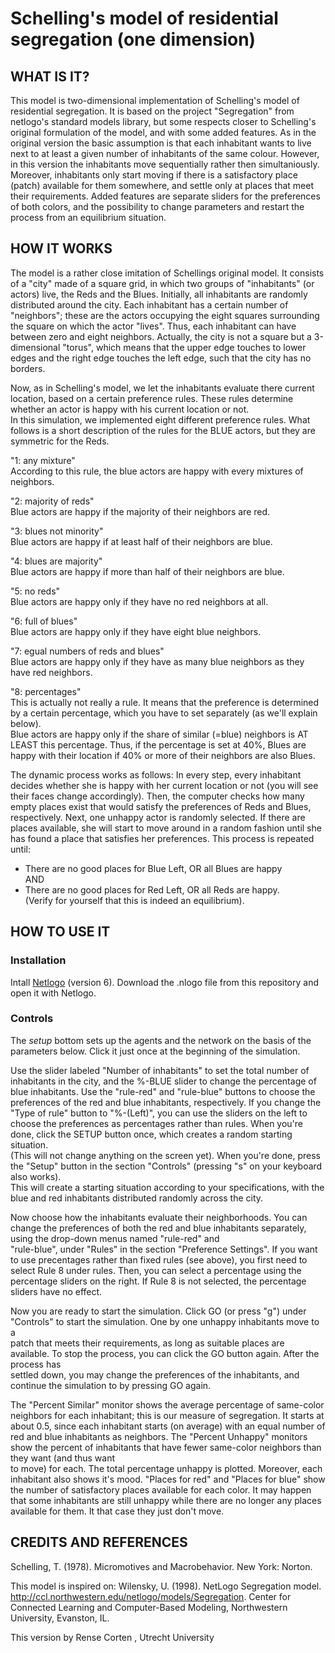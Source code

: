 
# Schelling's model of residential segregation (one dimension)

## WHAT IS IT?

This model is two-dimensional implementation of Schelling's model of residential segregation. It is based on the project "Segregation" from netlogo's standard models library, but some respects closer to Schelling's original formulation of the model, and with some added features. As in the original version the basic assumption is that each inhabitant wants to live next to at least a given number of inhabitants of the same colour. However, in this version the inhabitants move sequentially rather then simultaniously. Moreover, inhabitants only start moving if there is a satisfactory place (patch) available for them somewhere, and settle only at places that meet their requirements. Added features are separate sliders for the preferences of both colors, and the possibility to change parameters and restart the process from an equilibrium situation.

## HOW IT WORKS

The model is a rather close imitation of Schellings original model. It consists of a "city" made of a square grid, in which two groups of "inhabitants" (or actors) live, the Reds and the Blues.  Initially, all inhabitants are randomly distributed around the city. Each inhabitant has a certain number of "neighbors"; these are the actors occupying the eight squares surrounding the square on which the actor "lives". Thus, each inhabitant can have between zero and eight neighbors.  Actually, the city is not a square but a 3-dimensional "torus", which means that the upper edge touches to lower edges and the right edge touches the left edge, such that the city has no borders. 

Now, as in Schelling's model, we let the inhabitants evaluate there current location, based on a certain preference rules. These rules determine whether an actor is happy with his current location or not.   
In this simulation, we implemented eight different preference rules. What follows is a short description of the rules for the BLUE actors, but they are symmetric for the Reds.

"1: any mixture"  
According to this rule, the blue actors are happy with every mixtures of neighbors.

"2: majority of reds"  
Blue actors are happy if the majority of their neighbors are red.

"3: blues not minority"  
Blue actors are happy if at least half of their neighbors are blue.

"4: blues are majority"  
Blue actors are happy if more than half of their neighbors are blue.

"5: no reds"  
Blue actors are happy only if they have no red neighbors at all.

"6: full of blues"  
Blue actors are happy only if they have eight blue neighbors.

"7: egual numbers of reds and blues"  
Blue actors are happy only if they have as many blue neighbors as they have red neighbors. 

"8: percentages"  
This is actually not really a rule. It means that the preference is determined by a certain percentage, which you have to set separately (as we'll explain below).  
Blue actors are happy only if the share of similar (=blue) neighbors is AT LEAST this percentage. Thus, if the percentage is set at 40%, Blues are happy with their location if 40% or more of their neighbors are also Blues.

The dynamic process works as follows: In every step, every inhabitant decides whether she is happy with her current location or not (you will see their faces change accordingly). Then, the computer checks how many empty places exist that would satisfy the preferences of Reds and Blues, respectively. Next, one unhappy actor is randomly selected. If there are places available, she will start to move around in a random fashion until she has found a place that satisfies her preferences. This process is repeated until:
- There are no good places for Blue Left, OR all Blues are happy  
AND  
- There are no good places for Red Left, OR all Reds are happy.  
(Verify for yourself that this is indeed an equilibrium).



## HOW TO USE IT

### Installation
Intall [Netlogo](https://ccl.northwestern.edu/netlogo/) (version 6). Download the .nlogo file from this repository and open it with Netlogo. 

### Controls
The _setup_ bottom sets up the agents and the network on the basis of the parameters below. Click it just once at the beginning of the simulation.

Use the slider labeled "Number of inhabitants" to set the total number of inhabitants in the city, and the %-BLUE slider to change the percentage of blue inhabitants. Use the "rule-red" and "rule-blue" buttons to choose the preferences of the red and blue inhabitants, respectively. If you change the "Type of rule" button to "%-(Left)",  you can use the sliders on the left to choose the preferences as percentages rather than rules. When you're done, click the SETUP button once, which creates a random starting situation.   
(This will not change anything on the screen yet). When you're done, press the "Setup" button in the section "Controls" (pressing "s" on your keyboard also works).   
This will create a starting situation according to your specifications, with the blue and red inhabitants distributed randomly across the city.

Now choose how the inhabitants evaluate their neighborhoods. You can change the preferences of both the red and blue inhabitants separately, using the drop-down menus named "rule-red" and  
"rule-blue", under "Rules" in the section "Preference Settings". If you want to use precentages rather than fixed rules (see above), you first need to select Rule 8 under rules. Then, you can select a percentage using the percentage sliders on the right. If Rule 8 is not selected, the percentage sliders have no effect.


Now you are ready to start the simulation. Click GO (or press "g") under "Controls" to start the simulation. One by one unhappy inhabitants move to a  
patch that meets their requirements, as long as suitable places are available. To stop the process, you can click the GO button again.  After the process has  
settled down, you may change the preferences of the inhabitants, and continue the simulation to by pressing GO again. 

The "Percent Similar" monitor shows the average percentage of same-color neighbors for each inhabitant; this is our measure of segregation. It starts at about 0.5, since each inhabitant starts (on average) with an equal number of red and blue inhabitants as neighbors. The "Percent Unhappy" monitors show the percent of inhabitants that have fewer same-color neighbors than they want (and thus want  
to move) for each. The total percentage unhappy is plotted. Moreover, each inhabitant also shows it's mood. "Places for red" and "Places for blue" show the number of satisfactory places available for each color. It may happen that some inhabitants are still unhappy while there are no longer any places available for them. It that case they just don't move. 


## CREDITS AND REFERENCES
Schelling, T. (1978). Micromotives and Macrobehavior. New York: Norton.

This model is inspired on: Wilensky, U. (1998). NetLogo Segregation model. http://ccl.northwestern.edu/netlogo/models/Segregation. Center for Connected Learning and Computer-Based Modeling, Northwestern University, Evanston, IL.

This version by Rense Corten , Utrecht University
